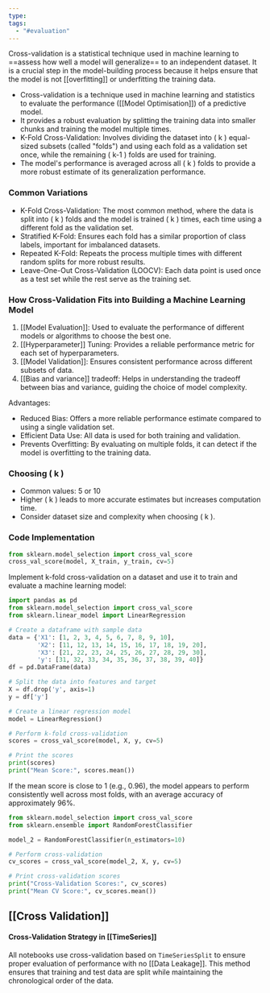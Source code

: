 ```yaml
---
type: 
tags:
  - "#evaluation"
---
```

Cross-validation is a statistical technique used in machine learning to ==assess how well a model will generalize== to an independent dataset. It is a crucial step in the model-building process because it helps ensure that the model is not [[overfitting]] or underfitting the training data.

- Cross-validation is a technique used in machine learning and statistics to evaluate the performance ([[Model Optimisation]]) of a predictive model.
- It provides a robust evaluation by splitting the training data into smaller chunks and training the model multiple times.
- K-Fold Cross-Validation: Involves dividing the dataset into \( k \) equal-sized subsets (called "folds") and using each fold as a validation set once, while the remaining \( k-1 \) folds are used for training.
- The model's performance is averaged across all \( k \) folds to provide a more robust estimate of its generalization performance.
### Common Variations

- K-Fold Cross-Validation: The most common method, where the data is split into \( k \) folds and the model is trained \( k \) times, each time using a different fold as the validation set.
- Stratified K-Fold: Ensures each fold has a similar proportion of class labels, important for imbalanced datasets.
- Repeated K-Fold: Repeats the process multiple times with different random splits for more robust results.
- Leave-One-Out Cross-Validation (LOOCV): Each data point is used once as a test set while the rest serve as the training set.

### How Cross-Validation Fits into Building a Machine Learning Model

1. [[Model Evaluation]]: Used to evaluate the performance of different models or algorithms to choose the best one.
2. [[Hyperparameter]] Tuning: Provides a reliable performance metric for each set of hyperparameters.
3. [[Model Validation]]: Ensures consistent performance across different subsets of data.
4. [[Bias and variance]] tradeoff: Helps in understanding the tradeoff between bias and variance, guiding the choice of model complexity.

Advantages:

- Reduced Bias: Offers a more reliable performance estimate compared to using a single validation set.
- Efficient Data Use: All data is used for both training and validation.
- Prevents Overfitting: By evaluating on multiple folds, it can detect if the model is overfitting to the training data.
### Choosing \( k \)

- Common values: 5 or 10
- Higher \( k \) leads to more accurate estimates but increases computation time.
- Consider dataset size and complexity when choosing \( k \).

### Code Implementation

```python
from sklearn.model_selection import cross_val_score
cross_val_score(model, X_train, y_train, cv=5)
```

Implement k-fold cross-validation on a dataset and use it to train and evaluate a machine learning model:

```python
import pandas as pd
from sklearn.model_selection import cross_val_score
from sklearn.linear_model import LinearRegression

# Create a dataframe with sample data
data = {'X1': [1, 2, 3, 4, 5, 6, 7, 8, 9, 10],
        'X2': [11, 12, 13, 14, 15, 16, 17, 18, 19, 20],
        'X3': [21, 22, 23, 24, 25, 26, 27, 28, 29, 30],
        'y': [31, 32, 33, 34, 35, 36, 37, 38, 39, 40]}
df = pd.DataFrame(data)

# Split the data into features and target
X = df.drop('y', axis=1)
y = df['y']

# Create a linear regression model
model = LinearRegression()

# Perform k-fold cross-validation
scores = cross_val_score(model, X, y, cv=5)

# Print the scores
print(scores)
print("Mean Score:", scores.mean())
```

If the mean score is close to 1 (e.g., 0.96), the model appears to perform consistently well across most folds, with an average accuracy of approximately 96%.

```python
from sklearn.model_selection import cross_val_score
from sklearn.ensemble import RandomForestClassifier

model_2 = RandomForestClassifier(n_estimators=10)

# Perform cross-validation
cv_scores = cross_val_score(model_2, X, y, cv=5)

# Print cross-validation scores
print("Cross-Validation Scores:", cv_scores)
print("Mean CV Score:", cv_scores.mean())
```


## [[Cross Validation]]
#### Cross-Validation Strategy in [[TimeSeries]]

All notebooks use cross-validation based on `TimeSeriesSplit` to ensure proper evaluation of performance with no [[Data Leakage]]. This method ensures that training and test data are split while maintaining the chronological order of the data.
